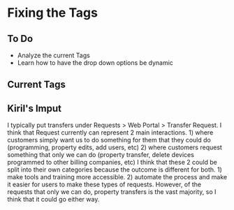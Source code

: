 # Fixing the Tags
## To Do
- Analyze the current Tags
- Learn how to have the drop down options be dynamic 

## Current Tags


## Kiril's Imput 

I typically put transfers under Requests > Web Portal > Transfer Request. I think that Request currently can represent 2 main interactions. 1) where customers simply want us to do something for them that they could do (programming, property edits, add users, etc) 2) where customers request something that only we can do (property transfer, delete devices programmed to other billing companies, etc) I think that these 2 could be split into their own categories because the outcome is different for both. 1) make tools and training more accessible. 2) automate the process and make it easier for users to make these types of requests. However, of the requests that only we can do, property transfers is the vast majority, so I think that it could go either way.
